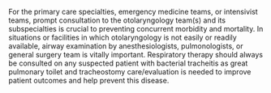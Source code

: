 For the primary care specialties, emergency medicine teams, or intensivist teams, prompt consultation to the otolaryngology team(s) and its subspecialties is crucial to preventing concurrent morbidity and mortality. In situations or facilities in which otolaryngology is not easily or readily available, airway examination by anesthesiologists, pulmonologists, or general surgery team is vitally important. Respiratory therapy should always be consulted on any suspected patient with bacterial tracheitis as great pulmonary toilet and tracheostomy care/evaluation is needed to improve patient outcomes and help prevent this disease.